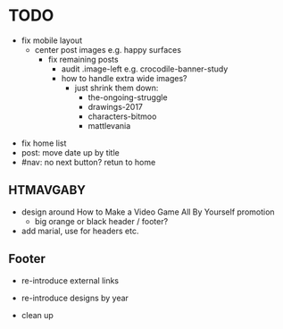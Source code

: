 # TODO

+ fix mobile layout
	+ center post images e.g. happy surfaces
		+ fix remaining posts
			- audit .image-left e.g. crocodile-banner-study
			- how to handle extra wide images?
				- just shrink them down:
					- the-ongoing-struggle
					- drawings-2017
					- characters-bitmoo
					- mattlevania
- fix home list
- post: move date up by title
- #nav: no next button? retun to home

## HTMAVGABY

- design around How to Make a Video Game All By Yourself promotion
	- big orange or black header / footer?
- add marial, use for headers etc.

## Footer

- re-introduce external links
- re-introduce designs by year

- clean up
